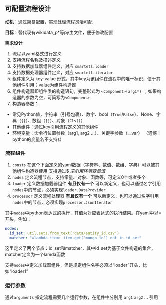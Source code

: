 ## 可配置流程设计
**动机**：通过简易配置，实现处理流程灵活可配

**目标**：替代现有wikidata_p*等py主文件，便于修改配置

**需求设计**
1. 流程以yaml格式进行定义
2. 支持流程名称及描述定义
3. 支持数据加载器组件定义，对应 `smartetl.loader`
4. 支持数据处理器组件定义，对应 `smartetl.iterator`
5. 组件定义为 key-value 形式，其中key为该组件在流程中的唯一标识，便于其他组件引用；value为组件构造器
6. 组件构造器即组件类的构造语句，完整形式为 `<Component>(arg1*) `；如果构造器的参数为空，可简写为`<Component>`
7. 构造器参数：
 - 常见Python值，字符串（引号包裹）、数字、bool（`True`/`False`）、None、字典（`{}`）、数组（`[]`）、对象（`Cls()`）
 - 其他组件：通过key引用流程定义的其他组件
 - 环境变量：命令行位置参数（arg1, arg2 ...）、关键字参数（__var） （遗憾！python的变量名不支持`$`）

### 流程组件
1. `consts` 在这个下面定义的yaml数据（字符串、数值、数组、字典）可以被其他组件构造器使用 支持通过$<VAR> 来引用环境变量值
2. `nodes` 定义流程节点，支持常量、对象、函数等，可定义0个或者多个
3. `loader` 定义数据加载器组件 **有且仅有一个** 可以新定义，也可以通过名字引用`nodes`中的节点，必须实现`loader.DataProvider`
4. `processor` 定义流程处理器 **有且仅有一个** 可以新定义，也可以通过名字引用`nodes`中的节点，必须实现`processor.JsonIterator`

其中`nodes`中python表达式的执行，其值为对应表达式的执行结果。在yaml中以=开头，例如：
```yaml
nodes:
  id_set: util.sets.from_text('data/entity_id.csv')
  matcher: "=lambda item: item.get('mongo_id') not in id_set"
```
这里定义了两个节点：id_set和matcher，其中id_set为基于文件构造的集合，matcher定义为一个lamda函数

支持`nodes`中定义加载器组件，但是规定组件名字必须以“loader”开头，比如“loader1”

### 运行参数
通过`arguments` 指定流程需要几个运行参数，在组件中分别用 `arg1` `arg2` ... 引用
